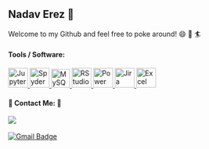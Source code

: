 <h2> Nadav Erez 👋 </h2>

Welcome to my Github and feel free to poke around! 😄 👀 🏄

<h4> Tools / Software: </h4>

<a href="https://jupyter.org/">
  <img 
    alt="Jupyter Notebook"
    height="40"
    width="40"
    src="https://cdn.icon-icons.com/icons2/2667/PNG/512/jupyter_app_icon_161280.png" />
 </a>
<a href="https://www.spyder-ide.org/">
  <img 
    alt="Spyder"
    height="40"
    width="40"
    src="https://www.iconninja.com/files/387/241/224/spyder-icon.png" />
  </a>
  <a href="https://www.mysql.com/">
  <img 
    alt="MySQL"
    height="38"
    width="38"
    src="https://gogeticon.net/files/3163570/8c769724b1beaf7ab86ba104d2545e90.png" />
   </a>
   <a href="https://www.rstudio.com/">
  <img 
    alt="RStudio"
    height="40"
    width="40"
    src="https://cdn.icon-icons.com/icons2/1508/PNG/512/rstudio_104598.png" />
  </a>
  <a href="https://powerbi.microsoft.com/en-au/">
  <img 
    alt="Power BI"
    height="40"
    width="40"
    src="https://www.enliten-it.com/wp-content/uploads/2018/12/PowerBI-Icon.png" />
  </a>
  <a href="https://www.atlassian.com/software/jira">
  <img 
    alt="Jira"
    height="40"
    width="40"
    src="https://cdn-icons-png.flaticon.com/512/5968/5968875.png" />
  </a>
  <a href="https://www.microsoft.com/en-us/microsoft-365/excel">
  <img 
    alt="Excel"
    height="40"
    width="40"
    src="https://upload.wikimedia.org/wikipedia/commons/thumb/3/34/Microsoft_Office_Excel_%282019%E2%80%93present%29.svg/768px-Microsoft_Office_Excel_%282019%E2%80%93present%29.svg.png?20190925171014" />
  </a>
    
<h4> 📱  Contact Me: 📱 </h4>
<a href="https://www.linkedin.com/in/nadaverez/"><img src="https://img.shields.io/badge/-Nadav%20Erez-blue?style=plastic&logo=Linkedin&logoColor=white&link=https://www.linkedin.com/in/nadaverez/" /></a>&nbsp;&nbsp;&nbsp;&nbsp


[![Gmail Badge](https://img.shields.io/badge/-nadaverez56@gmail.com-c14438?style=plastic&logo=Gmail&logoColor=white&link=mailto:nadaverez56@gmail.com)](mailto:nadaverez56@gmail.com)

